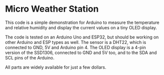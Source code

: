 # Micro Weather Station

This code is a simple demonstration for Arduino to measure the
temperature and relative humidity and display the current values
on a tiny OLED display.

The code is tested on an Arduino Uno and ESP32, but should be
working on other Arduino and ESP types as well. The sensor is a
DHT22, which is connected to GND, 5V and Arduino pin 4. The OLED
display is a 4-pin version of the SSD1306, connected to GND and
5V too, and to the SDA and SCL pins of the Arduino.

All parts are widely available for just a few dollars.

